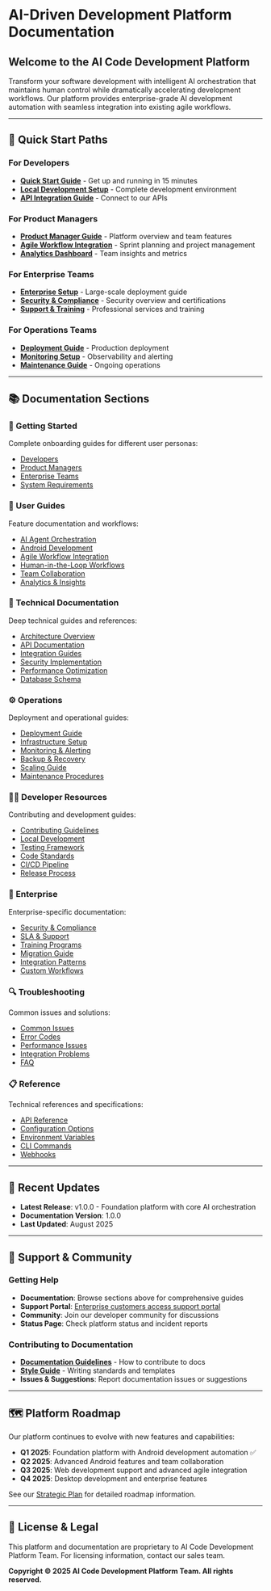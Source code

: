 # AI-Driven Development Platform Documentation

## Welcome to the AI Code Development Platform

Transform your software development with intelligent AI orchestration that maintains human control while dramatically accelerating development workflows. Our platform provides enterprise-grade AI development automation with seamless integration into existing agile workflows.

---

## 🚀 Quick Start Paths

### For Developers
- **[Quick Start Guide](getting-started/developers.md)** - Get up and running in 15 minutes
- **[Local Development Setup](developer/local-setup.md)** - Complete development environment
- **[API Integration Guide](technical/api-integration.md)** - Connect to our APIs

### For Product Managers
- **[Product Manager Guide](getting-started/product-managers.md)** - Platform overview and team features
- **[Agile Workflow Integration](user-guides/agile-workflows.md)** - Sprint planning and project management
- **[Analytics Dashboard](user-guides/analytics.md)** - Team insights and metrics

### For Enterprise Teams
- **[Enterprise Setup](getting-started/enterprise.md)** - Large-scale deployment guide
- **[Security & Compliance](enterprise/security.md)** - Security overview and certifications
- **[Support & Training](enterprise/support.md)** - Professional services and training

### For Operations Teams
- **[Deployment Guide](operations/deployment.md)** - Production deployment
- **[Monitoring Setup](operations/monitoring.md)** - Observability and alerting
- **[Maintenance Guide](operations/maintenance.md)** - Ongoing operations

---

## 📚 Documentation Sections

### 🎯 Getting Started
Complete onboarding guides for different user personas:
- [Developers](getting-started/developers.md)
- [Product Managers](getting-started/product-managers.md) 
- [Enterprise Teams](getting-started/enterprise.md)
- [System Requirements](getting-started/requirements.md)

### 📖 User Guides
Feature documentation and workflows:
- [AI Agent Orchestration](user-guides/ai-orchestration.md)
- [Android Development](user-guides/android-development.md)
- [Agile Workflow Integration](user-guides/agile-workflows.md)
- [Human-in-the-Loop Workflows](user-guides/human-in-loop.md)
- [Team Collaboration](user-guides/collaboration.md)
- [Analytics & Insights](user-guides/analytics.md)

### 🔧 Technical Documentation
Deep technical guides and references:
- [Architecture Overview](technical/architecture.md)
- [API Documentation](technical/api-reference.md)
- [Integration Guides](technical/integrations.md)
- [Security Implementation](technical/security.md)
- [Performance Optimization](technical/performance.md)
- [Database Schema](technical/database.md)

### ⚙️ Operations
Deployment and operational guides:
- [Deployment Guide](operations/deployment.md)
- [Infrastructure Setup](operations/infrastructure.md)
- [Monitoring & Alerting](operations/monitoring.md)
- [Backup & Recovery](operations/backup-recovery.md)
- [Scaling Guide](operations/scaling.md)
- [Maintenance Procedures](operations/maintenance.md)

### 👨‍💻 Developer Resources
Contributing and development guides:
- [Contributing Guidelines](developer/contributing.md)
- [Local Development](developer/local-setup.md)
- [Testing Framework](developer/testing.md)
- [Code Standards](developer/code-standards.md)
- [CI/CD Pipeline](developer/cicd.md)
- [Release Process](developer/releases.md)

### 🏢 Enterprise
Enterprise-specific documentation:
- [Security & Compliance](enterprise/security.md)
- [SLA & Support](enterprise/sla.md)
- [Training Programs](enterprise/training.md)
- [Migration Guide](enterprise/migration.md)
- [Integration Patterns](enterprise/integrations.md)
- [Custom Workflows](enterprise/custom-workflows.md)

### 🔍 Troubleshooting
Common issues and solutions:
- [Common Issues](troubleshooting/common-issues.md)
- [Error Codes](troubleshooting/error-codes.md)
- [Performance Issues](troubleshooting/performance.md)
- [Integration Problems](troubleshooting/integrations.md)
- [FAQ](troubleshooting/faq.md)

### 📋 Reference
Technical references and specifications:
- [API Reference](reference/api.md)
- [Configuration Options](reference/configuration.md)
- [Environment Variables](reference/environment.md)
- [CLI Commands](reference/cli.md)
- [Webhooks](reference/webhooks.md)

---

## 🔄 Recent Updates

- **Latest Release**: v1.0.0 - Foundation platform with core AI orchestration
- **Documentation Version**: 1.0.0
- **Last Updated**: August 2025

---

## 🤝 Support & Community

### Getting Help
- **Documentation**: Browse sections above for comprehensive guides
- **Support Portal**: [Enterprise customers access support portal](enterprise/support.md)
- **Community**: Join our developer community for discussions
- **Status Page**: Check platform status and incident reports

### Contributing to Documentation
- **[Documentation Guidelines](developer/docs-contributing.md)** - How to contribute to docs
- **[Style Guide](developer/docs-style-guide.md)** - Writing standards and templates
- **Issues & Suggestions**: Report documentation issues or suggestions

---

## 🗺️ Platform Roadmap

Our platform continues to evolve with new features and capabilities:

- **Q1 2025**: Foundation platform with Android development automation ✅
- **Q2 2025**: Advanced Android features and team collaboration
- **Q3 2025**: Web development support and advanced agile integration  
- **Q4 2025**: Desktop development and enterprise features

See our [Strategic Plan](../STRATEGIC_PLAN.md) for detailed roadmap information.

---

## 📄 License & Legal

This platform and documentation are proprietary to AI Code Development Platform Team.
For licensing information, contact our sales team.

**Copyright © 2025 AI Code Development Platform Team. All rights reserved.**